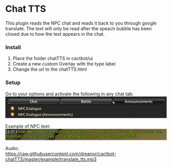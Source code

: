 # Chat TTS

This plugin reads the NPC chat and reads it back to you through google translate. The text will only be read after the speach bubble has been closed due to how the text appears in the chat.

### Install
1. Place the folder chatTTS in cactbot/ui
2. Create a new custom Overlay with the type label
3. Change the url to the chatTTS.html

### Setup
Go to your options and activate the following in any chat tab:  
![settings](example/settings.PNG)

Example of NPC text:  
![text](example/text.PNG)

Audio:  
https://raw.githubusercontent.com/dreanor/cactbot-chatTTS/master/example/translate_tts.mp3
